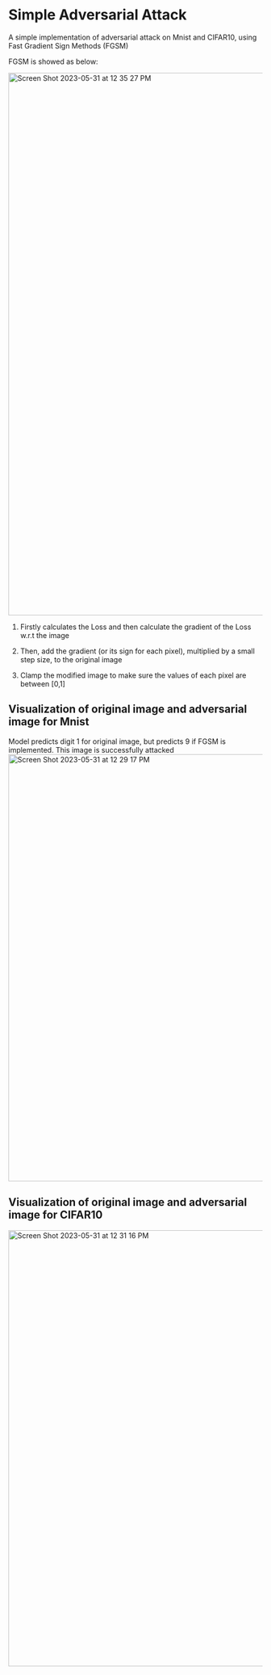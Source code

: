 # Simple Adversarial Attack
A simple implementation of adversarial attack on Mnist and CIFAR10, using Fast Gradient Sign Methods (FGSM)


FGSM is showed as below:

<img width="1075" alt="Screen Shot 2023-05-31 at 12 35 27 PM" src="https://github.com/liangkunn/SimpleAdversarialAttack/assets/36016499/00b12a50-7ef2-49ef-8a68-8f9dd8e52215">

1. Firstly calculates the Loss and then calculate the gradient of the Loss w.r.t the image

2. Then, add the gradient (or its sign for each pixel), multiplied by a small step size, to the original image

3. Clamp the modified image to make sure the values of each pixel are between [0,1]

## Visualization of original image and adversarial image for Mnist
Model predicts digit 1 for original image, but predicts 9 if FGSM is implemented. This image is successfully attacked
<img width="846" alt="Screen Shot 2023-05-31 at 12 29 17 PM" src="https://github.com/liangkunn/SimpleAdversarialAttack/assets/36016499/e728692e-af77-4e0c-9bd2-d79b9b4ddad7">

## Visualization of original image and adversarial image for CIFAR10
<img width="864" alt="Screen Shot 2023-05-31 at 12 31 16 PM" src="https://github.com/liangkunn/SimpleAdversarialAttack/assets/36016499/bfe77b75-264e-491f-8a52-27652e86eba2">
